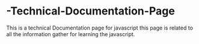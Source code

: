 # -Technical-Documentation-Page
This is a technical Documentation page for javascript this page is related to all the information gather for learning the javascript.
